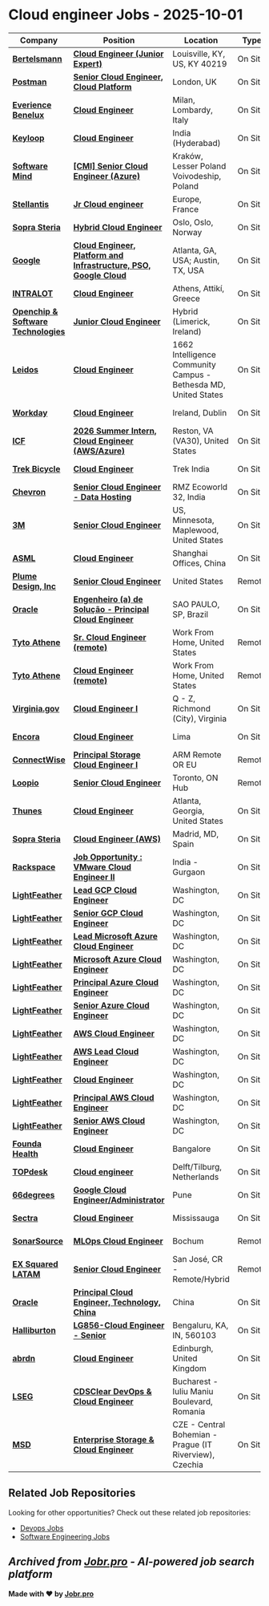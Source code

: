 # Cloud engineer Jobs - 2025-10-01

| Company | Position | Location | Type | Date |
| ------- | -------- | -------- | ---- | ------ |
| **[Bertelsmann](https://www.bertelsmann.com/)** | **[Cloud Engineer (Junior Expert)](https://jobr.pro/job/29103674/cloud-engineer-junior-expert?utm_source=github&utm_medium=repo&utm_campaign=github-cloud-engineering-jobs)** | Louisville, KY, US, KY 40219 | On Site | Oct 01 |
| **[Postman](https://www.postman.com/)** | **[Senior Cloud Engineer, Cloud Platform](https://jobr.pro/job/29096285/senior-cloud-engineer-cloud-platform?utm_source=github&utm_medium=repo&utm_campaign=github-cloud-engineering-jobs)** | London, UK | On Site | Oct 01 |
| **[Everience Benelux](https://www.everience.com)** | **[Cloud Engineer](https://jobr.pro/job/29082087/cloud-engineer?utm_source=github&utm_medium=repo&utm_campaign=github-cloud-engineering-jobs)** | Milan, Lombardy, Italy | On Site | Sep 30 |
| **[Keyloop](https://keyloop.com/)** | **[Cloud Engineer](https://jobr.pro/job/29089749/cloud-engineer?utm_source=github&utm_medium=repo&utm_campaign=github-cloud-engineering-jobs)** | India (Hyderabad) | On Site | Sep 30 |
| **[Software Mind](https://softwaremind.com)** | **[\[CMI\] Senior Cloud Engineer (Azure)](https://jobr.pro/job/29100430/cmi-senior-cloud-engineer-azure?utm_source=github&utm_medium=repo&utm_campaign=github-cloud-engineering-jobs)** | Kraków, Lesser Poland Voivodeship, Poland | On Site | Sep 30 |
| **[Stellantis](https://www.stellantis.com/)** | **[Jr Cloud engineer](https://jobr.pro/job/29074163/jr-cloud-engineer?utm_source=github&utm_medium=repo&utm_campaign=github-cloud-engineering-jobs)** | Europe, France | On Site | Sep 30 |
| **[Sopra Steria](https://www.soprasteria.com)** | **[Hybrid Cloud Engineer](https://jobr.pro/job/29106633/hybrid-cloud-engineer?utm_source=github&utm_medium=repo&utm_campaign=github-cloud-engineering-jobs)** | Oslo, Oslo, Norway | On Site | Sep 30 |
| **[Google](https://www.google.com/)** | **[Cloud Engineer, Platform and Infrastructure, PSO, Google Cloud](https://jobr.pro/job/29035120/cloud-engineer-platform-and-infrastructure-pso-google-cloud?utm_source=github&utm_medium=repo&utm_campaign=github-cloud-engineering-jobs)** | Atlanta, GA, USA; Austin, TX, USA | On Site | Sep 30 |
| **[INTRALOT](https://www.intralot.com/)** | **[Cloud Engineer](https://jobr.pro/job/29089420/cloud-engineer?utm_source=github&utm_medium=repo&utm_campaign=github-cloud-engineering-jobs)** | Athens, Attikí, Greece | On Site | Sep 30 |
| **[Openchip & Software Technologies](https://openchip.com/)** | **[Junior Cloud Engineer](https://jobr.pro/job/28989227/junior-cloud-engineer?utm_source=github&utm_medium=repo&utm_campaign=github-cloud-engineering-jobs)** | Hybrid (Limerick, Ireland) | On Site | Sep 30 |
| **[Leidos](https://www.leidos.com/)** | **[Cloud Engineer](https://jobr.pro/job/29076051/cloud-engineer?utm_source=github&utm_medium=repo&utm_campaign=github-cloud-engineering-jobs)** | 1662 Intelligence Community Campus - Bethesda MD, United States | On Site | Sep 30 |
| **[Workday](https://www.workday.com/)** | **[Cloud Engineer](https://jobr.pro/job/29076319/cloud-engineer?utm_source=github&utm_medium=repo&utm_campaign=github-cloud-engineering-jobs)** | Ireland, Dublin | On Site | Sep 30 |
| **[ICF](https://www.icf.com/)** | **[2026 Summer Intern, Cloud Engineer (AWS/Azure)](https://jobr.pro/job/29075819/2026-summer-intern-cloud-engineer-awsazure?utm_source=github&utm_medium=repo&utm_campaign=github-cloud-engineering-jobs)** | Reston, VA (VA30), United States | On Site | Sep 30 |
| **[Trek Bicycle](https://www.trekbikes.com/)** | **[Cloud Engineer](https://jobr.pro/job/29040911/cloud-engineer?utm_source=github&utm_medium=repo&utm_campaign=github-cloud-engineering-jobs)** | Trek India | On Site | Sep 30 |
| **[Chevron](https://www.chevron.com/)** | **[Senior Cloud Engineer - Data Hosting](https://jobr.pro/job/29039344/senior-cloud-engineer-data-hosting?utm_source=github&utm_medium=repo&utm_campaign=github-cloud-engineering-jobs)** | RMZ Ecoworld 32, India | On Site | Sep 30 |
| **[3M](https://www.3m.com/)** | **[Senior Cloud Engineer](https://jobr.pro/job/29080591/senior-cloud-engineer?utm_source=github&utm_medium=repo&utm_campaign=github-cloud-engineering-jobs)** | US, Minnesota, Maplewood, United States | On Site | Sep 30 |
| **[ASML](https://www.asml.com/)** | **[Cloud Engineer](https://jobr.pro/job/29082662/cloud-engineer?utm_source=github&utm_medium=repo&utm_campaign=github-cloud-engineering-jobs)** | Shanghai Offices, China | On Site | Sep 30 |
| **[Plume Design, Inc](https://www.plume.com/)** | **[Senior Cloud Engineer](https://jobr.pro/job/28992697/senior-cloud-engineer?utm_source=github&utm_medium=repo&utm_campaign=github-cloud-engineering-jobs)** | United States | Remote | Sep 29 |
| **[Oracle](https://www.oracle.com/)** | **[Engenheiro (a) de Solução - Principal Cloud Engineer](https://jobr.pro/job/29038118/engenheiro-a-de-solucao-principal-cloud-engineer?utm_source=github&utm_medium=repo&utm_campaign=github-cloud-engineering-jobs)** | SAO PAULO, SP, Brazil | On Site | Sep 29 |
| **[Tyto Athene](https://gotyto.com/)** | **[Sr. Cloud Engineer (remote)](https://jobr.pro/job/28975714/sr-cloud-engineer-remote?utm_source=github&utm_medium=repo&utm_campaign=github-cloud-engineering-jobs)** | Work From Home, United States | Remote | Sep 29 |
| **[Tyto Athene](https://gotyto.com/)** | **[Cloud Engineer (remote)](https://jobr.pro/job/28975703/cloud-engineer-remote?utm_source=github&utm_medium=repo&utm_campaign=github-cloud-engineering-jobs)** | Work From Home, United States | Remote | Sep 29 |
| **[Virginia.gov](https://www.virginia.gov/)** | **[Cloud Engineer I](https://jobr.pro/job/29032733/cloud-engineer-i?utm_source=github&utm_medium=repo&utm_campaign=github-cloud-engineering-jobs)** | Q - Z, Richmond (City), Virginia | On Site | Sep 29 |
| **[Encora](https://www.encora.com/)** | **[Cloud Engineer](https://jobr.pro/job/28996855/cloud-engineer?utm_source=github&utm_medium=repo&utm_campaign=github-cloud-engineering-jobs)** | Lima | On Site | Sep 29 |
| **[ConnectWise](https://www.connectwise.com/)** | **[Principal Storage Cloud Engineer I](https://jobr.pro/job/29009475/principal-storage-cloud-engineer-i?utm_source=github&utm_medium=repo&utm_campaign=github-cloud-engineering-jobs)** | ARM Remote OR EU | Remote | Sep 29 |
| **[Loopio](https://loopio.com/)** | **[Senior Cloud Engineer](https://jobr.pro/job/29000015/senior-cloud-engineer?utm_source=github&utm_medium=repo&utm_campaign=github-cloud-engineering-jobs)** | Toronto, ON Hub | Remote | Sep 29 |
| **[Thunes](https://www.thunes.com/)** | **[Cloud Engineer](https://jobr.pro/job/28993243/cloud-engineer?utm_source=github&utm_medium=repo&utm_campaign=github-cloud-engineering-jobs)** | Atlanta, Georgia, United States | On Site | Sep 29 |
| **[Sopra Steria](https://www.soprasteria.com)** | **[Cloud Engineer (AWS)](https://jobr.pro/job/29010012/cloud-engineer-aws?utm_source=github&utm_medium=repo&utm_campaign=github-cloud-engineering-jobs)** | Madrid, MD, Spain | On Site | Sep 29 |
| **[Rackspace](https://www.rackspace.com/)** | **[Job Opportunity : VMware Cloud Engineer II](https://jobr.pro/job/28993505/job-opportunity-vmware-cloud-engineer-ii?utm_source=github&utm_medium=repo&utm_campaign=github-cloud-engineering-jobs)** | India - Gurgaon | On Site | Sep 29 |
| **[LightFeather](https://lightfeather.io/)** | **[Lead GCP Cloud Engineer](https://jobr.pro/job/28992747/lead-gcp-cloud-engineer?utm_source=github&utm_medium=repo&utm_campaign=github-cloud-engineering-jobs)** | Washington, DC | On Site | Sep 29 |
| **[LightFeather](https://lightfeather.io/)** | **[Senior GCP Cloud Engineer](https://jobr.pro/job/28992755/senior-gcp-cloud-engineer?utm_source=github&utm_medium=repo&utm_campaign=github-cloud-engineering-jobs)** | Washington, DC | On Site | Sep 29 |
| **[LightFeather](https://lightfeather.io/)** | **[Lead Microsoft Azure Cloud Engineer](https://jobr.pro/job/28992748/lead-microsoft-azure-cloud-engineer?utm_source=github&utm_medium=repo&utm_campaign=github-cloud-engineering-jobs)** | Washington, DC | On Site | Sep 29 |
| **[LightFeather](https://lightfeather.io/)** | **[Microsoft Azure Cloud Engineer](https://jobr.pro/job/28992749/microsoft-azure-cloud-engineer?utm_source=github&utm_medium=repo&utm_campaign=github-cloud-engineering-jobs)** | Washington, DC | On Site | Sep 29 |
| **[LightFeather](https://lightfeather.io/)** | **[Principal Azure Cloud Engineer](https://jobr.pro/job/28992752/principal-azure-cloud-engineer?utm_source=github&utm_medium=repo&utm_campaign=github-cloud-engineering-jobs)** | Washington, DC | On Site | Sep 29 |
| **[LightFeather](https://lightfeather.io/)** | **[Senior Azure Cloud Engineer](https://jobr.pro/job/28992754/senior-azure-cloud-engineer?utm_source=github&utm_medium=repo&utm_campaign=github-cloud-engineering-jobs)** | Washington, DC | On Site | Sep 29 |
| **[LightFeather](https://lightfeather.io/)** | **[AWS Cloud Engineer](https://jobr.pro/job/28992737/aws-cloud-engineer?utm_source=github&utm_medium=repo&utm_campaign=github-cloud-engineering-jobs)** | Washington, DC | On Site | Sep 29 |
| **[LightFeather](https://lightfeather.io/)** | **[AWS Lead Cloud Engineer](https://jobr.pro/job/28992738/aws-lead-cloud-engineer?utm_source=github&utm_medium=repo&utm_campaign=github-cloud-engineering-jobs)** | Washington, DC | On Site | Sep 29 |
| **[LightFeather](https://lightfeather.io/)** | **[Cloud Engineer](https://jobr.pro/job/28992742/cloud-engineer?utm_source=github&utm_medium=repo&utm_campaign=github-cloud-engineering-jobs)** | Washington, DC | On Site | Sep 29 |
| **[LightFeather](https://lightfeather.io/)** | **[Principal AWS Cloud Engineer](https://jobr.pro/job/28992751/principal-aws-cloud-engineer?utm_source=github&utm_medium=repo&utm_campaign=github-cloud-engineering-jobs)** | Washington, DC | On Site | Sep 29 |
| **[LightFeather](https://lightfeather.io/)** | **[Senior AWS Cloud Engineer](https://jobr.pro/job/28992753/senior-aws-cloud-engineer?utm_source=github&utm_medium=repo&utm_campaign=github-cloud-engineering-jobs)** | Washington, DC | On Site | Sep 29 |
| **[Founda Health](https://www.foundahealth.com/)** | **[Cloud Engineer](https://jobr.pro/job/28992861/cloud-engineer?utm_source=github&utm_medium=repo&utm_campaign=github-cloud-engineering-jobs)** | Bangalore | On Site | Sep 29 |
| **[TOPdesk](https://www.topdesk.com/)** | **[Cloud engineer](https://jobr.pro/job/28946484/cloud-engineer?utm_source=github&utm_medium=repo&utm_campaign=github-cloud-engineering-jobs)** | Delft/Tilburg, Netherlands | On Site | Sep 29 |
| **[66degrees](https://66degrees.com/)** | **[Google Cloud Engineer/Administrator](https://jobr.pro/job/28999630/google-cloud-engineeradministrator?utm_source=github&utm_medium=repo&utm_campaign=github-cloud-engineering-jobs)** | Pune | On Site | Sep 29 |
| **[Sectra](https://sectra.com/)** | **[Cloud Engineer](https://jobr.pro/job/28976807/cloud-engineer?utm_source=github&utm_medium=repo&utm_campaign=github-cloud-engineering-jobs)** | Mississauga | On Site | Sep 29 |
| **[SonarSource](https://sonarsource.com/)** | **[MLOps Cloud Engineer](https://jobr.pro/job/28997815/mlops-cloud-engineer?utm_source=github&utm_medium=repo&utm_campaign=github-cloud-engineering-jobs)** | Bochum | Remote | Sep 29 |
| **[EX Squared LATAM](https://latam.exsquared.com/)** | **[Senior Cloud Engineer](https://jobr.pro/job/28994660/senior-cloud-engineer?utm_source=github&utm_medium=repo&utm_campaign=github-cloud-engineering-jobs)** | San José, CR - Remote/Hybrid | Remote | Sep 29 |
| **[Oracle](https://www.oracle.com/)** | **[Principal Cloud Engineer, Technology, China](https://jobr.pro/job/28939409/principal-cloud-engineer-technology-china?utm_source=github&utm_medium=repo&utm_campaign=github-cloud-engineering-jobs)** | China | On Site | Sep 29 |
| **[Halliburton](https://www.halliburton.com/)** | **[LG856-Cloud Engineer - Senior](https://jobr.pro/job/28905883/lg856-cloud-engineer-senior?utm_source=github&utm_medium=repo&utm_campaign=github-cloud-engineering-jobs)** | Bengaluru, KA, IN, 560103 | On Site | Sep 29 |
| **[abrdn](https://www.abrdn.com/)** | **[Cloud Engineer](https://jobr.pro/job/28980085/cloud-engineer?utm_source=github&utm_medium=repo&utm_campaign=github-cloud-engineering-jobs)** | Edinburgh, United Kingdom | On Site | Sep 29 |
| **[LSEG](https://www.lseg.com/)** | **[CDSClear DevOps & Cloud Engineer](https://jobr.pro/job/28973511/cdsclear-devops-cloud-engineer?utm_source=github&utm_medium=repo&utm_campaign=github-cloud-engineering-jobs)** | Bucharest - Iuliu Maniu Boulevard, Romania | On Site | Sep 29 |
| **[MSD](https://www.msd.com/)** | **[Enterprise Storage & Cloud Engineer](https://jobr.pro/job/28988380/enterprise-storage-cloud-engineer?utm_source=github&utm_medium=repo&utm_campaign=github-cloud-engineering-jobs)** | CZE - Central Bohemian - Prague (IT Riverview), Czechia | On Site | Sep 29 |

## Related Job Repositories

Looking for other opportunities? Check out these related job repositories:

- [Devops Jobs](https://github.com/jobs-jobr-pro/DevOps-Jobs)
- [Software Engineering Jobs](https://github.com/jobs-jobr-pro/Software-Engineering-Jobs)



*Archived from [Jobr.pro](https://jobr.pro?utm_source=github&utm_medium=repo&utm_campaign=github-cloud-engineering-jobs) - AI-powered job search platform*
---

**Made with ❤️ by [Jobr.pro](https://jobr.pro?utm_source=github&utm_medium=repo&utm_campaign=github-cloud-engineering-jobs)**